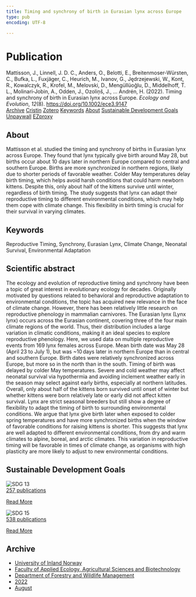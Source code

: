 ```yaml
---
title: Timing and synchrony of birth in Eurasian lynx across Europe
type: pub
encoding: UTF-8

---
```

<h1>Publication</h1>
<article id="csl-bib-container-R8FE2QVX" class="csl-bib-container">
  <div class="csl-bib-body"> <div class="csl-entry">Mattisson, J., Linnell, J. D. C., Anders, O., Belotti, E., Breitenmoser‐Würsten, C., Bufka, L., Fuxjäger, C., Heurich, M., Ivanov, G., Jędrzejewski, W., Kont, R., Kowalczyk, R., Krofel, M., Melovski, D., Mengüllüoğlu, D., Middelhoff, T. L., Molinari‐Jobin, A., Odden, J., Ozoliņš, J., … Andrén, H. (2022). Timing and synchrony of birth in Eurasian lynx across Europe. <i>Ecology and Evolution</i>, <i>12</i>(8). <a href="https://doi.org/10.1002/ece3.9147">https://doi.org/10.1002/ece3.9147</a></div> </div>
  <div class="csl-bib-buttons">
    <a href="#taxonomy-article-R8FE2QVX" alt="archive" class="csl-bib-button">Archive</a>
    <a href="https://app.cristin.no/results/show.jsf?id=2040364" alt="Cristin" class="csl-bib-button">Cristin</a>
    <a href="http://zotero.org/groups/5881554/items/R8FE2QVX" alt="Zotero" class="csl-bib-button">Zotero</a>
    <a href="#keywords-article-R8FE2QVX" alt="keywords" class="csl-bib-button">Keywords</a>
    <a href="#about-article-R8FE2QVX" alt="about_pub" class="csl-bib-button">About</a>
    <a href="#sdg-article-R8FE2QVX" alt="sdg" class="csl-bib-button">Sustainable Development Goals</a>
    <a href="https://pub.epsilon.slu.se/28642/1/mattisson-j-et-al-20220830.pdf" alt="Unpaywall" class="csl-bib-button">Unpaywall</a>
    <a href="https://pub.epsilon.slu.se/28642/1/mattisson-j-et-al-20220830.pdf" alt="EZproxy" class="csl-bib-button">EZproxy</a>
  </div>
  <div id="csl-bib-meta-container-R8FE2QVX"></div>
</article>
<div id="csl-bib-meta-R8FE2QVX" class="csl-bib-meta">
  <article id="about-article-R8FE2QVX" class="about_pub-article">
    <h1>About</h1>
    Mattisson et al. studied the timing and synchrony of births in Eurasian lynx across Europe. They found that lynx typically give birth around May 28, but births occur about 10 days later in northern Europe compared to central and southern Europe. Births are more synchronized in northern regions, likely due to shorter periods of favorable weather. Colder May temperatures delay birth timing, which helps avoid harsh conditions that could harm newborn kittens. Despite this, only about half of the kittens survive until winter, regardless of birth timing. The study suggests that lynx can adapt their reproductive timing to different environmental conditions, which may help them cope with climate change. This flexibility in birth timing is crucial for their survival in varying climates.
  </article>
  <article id="keywords-article-R8FE2QVX" class="keywords-article">
    <h1>Keywords</h1>
    Reproductive Timing, Synchrony, Eurasian Lynx, Climate Change, Neonatal Survival, Environmental Adaptation
  </article>
  <article id="abstract-article-R8FE2QVX" class="abstract-article">
    <h1>Scientific abstract</h1>
    The ecology and evolution of reproductive timing and synchrony have been a topic of great interest in evolutionary ecology for decades. Originally motivated by questions related to behavioral and reproductive adaptation to environmental conditions, the topic has acquired new relevance in the face of climate change. However, there has been relatively little research on reproductive phenology in mammalian carnivores. The Eurasian lynx (Lynx lynx) occurs across the Eurasian continent, covering three of the four main climate regions of the world. Thus, their distribution includes a large variation in climatic conditions, making it an ideal species to explore reproductive phenology. Here, we used data on multiple reproductive events from 169 lynx females across Europe. Mean birth date was May 28 (April 23 to July 1), but was ~10 days later in northern Europe than in central and southern Europe. Birth dates were relatively synchronized across Europe, but more so in the north than in the south. Timing of birth was delayed by colder May temperatures. Severe and cold weather may affect neonatal survival via hypothermia and avoiding inclement weather early in the season may select against early births, especially at northern latitudes. Overall, only about half of the kittens born survived until onset of winter but whether kittens were born relatively late or early did not affect kitten survival. Lynx are strict seasonal breeders but still show a degree of flexibility to adapt the timing of birth to surrounding environmental conditions. We argue that lynx give birth later when exposed to colder spring temperatures and have more synchronized births when the window of favorable conditions for raising kittens is shorter. This suggests that lynx are well adapted to different environmental conditions, from dry and warm climates to alpine, boreal, and arctic climates. This variation in reproductive timing will be favorable in times of climate change, as organisms with high plasticity are more likely to adjust to new environmental conditions.
  </article>
  <article id="sdg-article-R8FE2QVX" class="sdg-article">
    <h1>Sustainable Development Goals</h1>
    <div class="sdg-container"><div id="sdg13" class="sdg">
        <img src="{{< params subfolder >}}images/sdg/sdg13_en.png" class="image" alt="SDG 13">
        <div class="sdg-overlay">
          <a href="{{< params subfolder >}}en/archive/?sdg=13#archive" class="sdg-publication-count"><span>257</span> publications</a>
          <p><a href="https://sdgs.un.org/goals/goal13" class="sdg-read-more">Read More</a></p>
        </div>
      </div> <div id="sdg15" class="sdg">
        <img src="{{< params subfolder >}}images/sdg/sdg15_en.png" class="image" alt="SDG 15">
        <div class="sdg-overlay">
          <a href="{{< params subfolder >}}en/archive/?sdg=15#archive" class="sdg-publication-count"><span>538</span> publications</a>
          <p><a href="https://sdgs.un.org/goals/goal15" class="sdg-read-more">Read More</a></p>
        </div>
      </div></div>
  </article>
  <article id="taxonomy-article-R8FE2QVX" class="taxonomy-article">
    <h1>Archive</h1>
    <ul>
      <li><a href="{{< params subfolder >}}en/archive/?key=3DCRN523">University of Inland Norway</a></li>
      <li><a href="{{< params subfolder >}}en/archive/?key=T77LXH6D">Faculty of Applied Ecology, Agricultural Sciences and Biotechnology</a></li>
      <li><a href="{{< params subfolder >}}en/archive/?key=7TRARPE3">Department of Forestry and Wildlife Management</a></li>
      <li><a href="{{< params subfolder >}}en/archive/?key=H9K9UC39">2022</a></li>
      <li><a href="{{< params subfolder >}}en/archive/?key=V5T9MSBV">August</a></li>
    </ul>
  </article>
</div>
